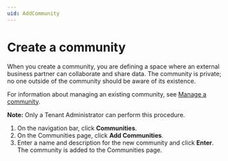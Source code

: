 ```yaml
---
uid: AddCommunity
---
```


# Create a community

When you create a community, you are defining a space where an external business partner can collaborate and share data. The community is private; no one outside of the community should be aware of its existence.

For information about managing an existing community, see [Manage a community](xref:ManageCommunity).

**Note:** Only a Tenant Administrator can perform this procedure.

1. On the navigation bar, click **Communities**.
2. On the Communities page, click **Add Communities**.
3. Enter a name and description for the new community and click **Enter**. The community is added to the Communities page.
